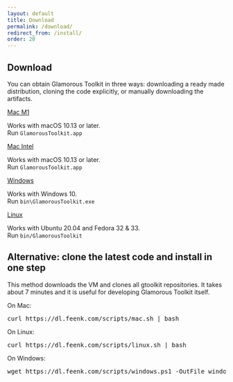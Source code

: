 ```yaml
---
layout: default
title: Download
permalink: /download/
redirect_from: /install/
order: 20
---
```


<section id="install">
  <div class="container pt-5 pb-5 jumbotron-small">
    <div class="row">
      <div class="col-lg-8">
          <h1 class="center-text">Download</h1>
          <p class="lead">You can obtain Glamorous Toolkit in three ways: downloading a ready made distribution, cloning the code explicitly, or manually downloading the artifacts.</p>
      </div>
    </div>
    <div class="row">
      <div class="col-lg-12" id="release-datetime">
      </div>
      <div class="col-lg-3 vspace">
        <a id="osxM1" href="https://dl.feenk.com/gt/GlamorousToolkitOSXM1-release.zip" class="download-button btn btn-lg btn-block" data-switcher-content="os x">
          <i class="fas fa-download fa-fw margin-right"></i><span>Mac M1</span>
        </a>
        <p class="padding center">
          Works with macOS 10.13 or later. <br/>
          Run <code class="small">GlamorousToolkit.app</code>
        </p>
      </div>
      <div class="col-lg-3 vspace">
        <a id="osx64" href="https://dl.feenk.com/gt/GlamorousToolkitOSX64-release.zip" class="download-button btn btn-lg btn-block" data-switcher-content="os x">
          <i class="fas fa-download fa-fw margin-right"></i><span>Mac Intel</span>
        </a>
        <p class="padding center">
          Works with macOS 10.13 or later. <br/>
          Run <code class="small">GlamorousToolkit.app</code>
        </p>
      </div>
      <div class="col-lg-3 vspace">
        <a id="win64" href="https://dl.feenk.com/gt/GlamorousToolkitWin64-release.zip" class="download-button btn btn-lg btn-block" data-switcher-content="windows">
          <i class="fas fa-download fa-fw margin-right"></i><span>Windows</span>
        </a>
        <p class="padding center">
          Works with Windows 10.<br/>
          Run <code class="small">bin\GlamorousToolkit.exe</code>
        </p>
      </div>
      <div class="col-lg-3 vspace">
        <a id="linux64" href="https://dl.feenk.com/gt/GlamorousToolkitLinux64-release.zip" class="download-button btn btn-lg btn-block" data-switcher-content="linux">
          <i class="fas fa-download fa-fw margin-right"></i><span>Linux</span>
        </a>
        <p class="padding center">
          Works with Ubuntu 20.04 and Fedora 32 & 33.<br/>
          Run <code class="small">bin/GlamorousToolkit</code>
        </p>
      </div>
    </div> 
    <div class="row vspace">
      <div class="col-lg-8">
        <h2>Alternative: clone the latest code and install in one step</h2>
        <p>This method downloads the VM and clones all gtoolkit repositories. It takes about 7 minutes and it is useful for developing Glamorous Toolkit itself.</p>
      </div>
      <div class="col-lg-8">
        <div class="instructions-item selected" area-labelledby="pharo-70">
          <p>On Mac:</p>
          <pre>curl https://dl.feenk.com/scripts/mac.sh | bash</pre>
          <p>On Linux:</p>
          <pre>curl https://dl.feenk.com/scripts/linux.sh | bash</pre>
          <p>On Windows:</p>
          <pre>wget https://dl.feenk.com/scripts/windows.ps1 -OutFile windows.ps1; ./windows.ps1</pre>
        </div>
      </div>
    </div>
  </div> <!-- /container -->
</section>
